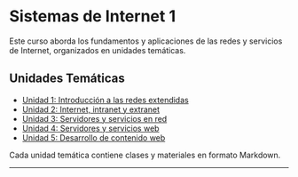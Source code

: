 # Sistemas de Internet 1

Este curso aborda los fundamentos y aplicaciones de las redes y servicios de Internet, organizados en unidades temáticas.

## Unidades Temáticas

- [Unidad 1: Introducción a las redes extendidas](./Unidad_1_Introduccion_a_las_redes_extendidas)
- [Unidad 2: Internet, intranet y extranet](./Unidad_2_Internet_intranet_y_extranet)
- [Unidad 3: Servidores y servicios en red](./Unidad_3_Servidores_y_servicios_en_red)
- [Unidad 4: Servidores y servicios web](./Unidad_4_Servidores_y_servicios_web)
- [Unidad 5: Desarrollo de contenido web](./Unidad_5_Desarrollo_de_contenido_web)

Cada unidad temática contiene clases y materiales en formato Markdown.

---